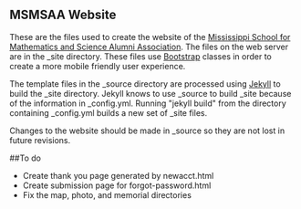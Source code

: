 MSMSAA Website
--------------

These are the files used to create the website of the [Mississippi
School for Mathematics and Science Alumni Association](http://www.msmsaa.org). 
The files on the web server are in the \_site directory.  These files
use [Bootstrap](http://getbootstrap.com/) classes in order 
to create a more mobile friendly user experience.  

The template files in the \_source directory are processed using 
[Jekyll](http://jekyllrb.com/) to build the \_site 
directory.  Jekyll knows to use \_source to build \_site because of
the information in \_config.yml.  Running "jekyll build" from the 
directory containing \_config.yml builds a new set of \_site files.

Changes to the website should be made in \_source so they are not lost
in future revisions.

##To do
* Create thank you page generated by newacct.html
* Create submission page for forgot-password.html 
* Fix the map, photo, and memorial directories

